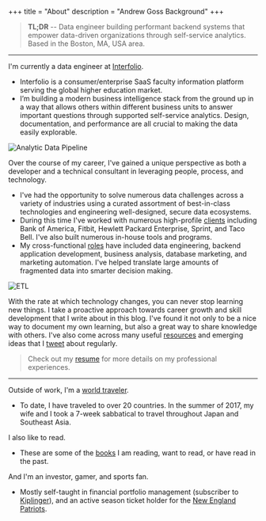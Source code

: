 +++
title = "About"
description = "Andrew Goss Background"
+++
> <b>TL;DR</b> -- Data engineer building performant backend systems that empower data-driven organizations through self-service analytics. Based in the Boston, MA, USA area.

<hr>

I'm currently a data engineer at <a href="https://www.interfolio.com" target="_blank">Interfolio</a>.

* Interfolio is a consumer/enterprise SaaS faculty information platform serving the global higher education market.
* I’m building a modern business intelligence stack from the ground up in a way that allows others within different business units to answer important questions through supported self-service analytics. Design, documentation, and performance are all crucial to making the data easily explorable.

![Analytic Data Pipeline](/img/data_pipeline.png "Analytic Data Pipeline")

Over the course of my career, I've gained a unique perspective as both a developer and a technical consultant in leveraging people, process, and technology.

* I've had the opportunity to solve numerous data challenges across a variety of industries using a curated assortment of best-in-class technologies and engineering well-designed, secure data ecosystems.
* During this time I've worked with numerous high-profile <a href="/resume/#clients_served">clients</a> including Bank of America, Fitbit, Hewlett Packard Enterprise, Sprint, and Taco Bell. I've also built numerous in-house tools and programs.
* My cross-functional <a href="/resume/#work_experience">roles</a> have included data engineering, backend application development, business analysis, database marketing, and marketing automation. I've helped translate large amounts of fragmented data into smarter decision making.

![ETL](/img/etl.png "ETL")

With the rate at which technology changes, you can never stop learning new things. I take a proactive approach towards career growth and skill development that I write about in this blog. I've found it not only to be a nice way to document my own learning, but also a great way to share knowledge with others. I've also come across many useful <a href="/resources">resources</a> and emerging ideas that I <a href="https://twitter.com/andrewrgoss" target="_blank">tweet</a> about regularly.

> Check out my <a href="/resume">resume</a> for more details on my professional experiences.

<hr>

Outside of work, I'm a <a href="/travel">world traveler</a>.

* To date, I have traveled to over 20 countries. In the summer of 2017, my wife and I took a 7-week sabbatical to travel throughout Japan and Southeast Asia.

I also like to read.

* These are some of the <a href="/books">books</a> I am reading, want to read, or have read in the past.

And I'm an investor, gamer, and sports fan.

* Mostly self-taught in financial portfolio management (subscriber to <a href="https://www.kiplinger.com" target=_>Kiplinger</a>), and an active season ticket holder for the <a href="https://www.patriots.com" target=_>New England Patriots</a>.